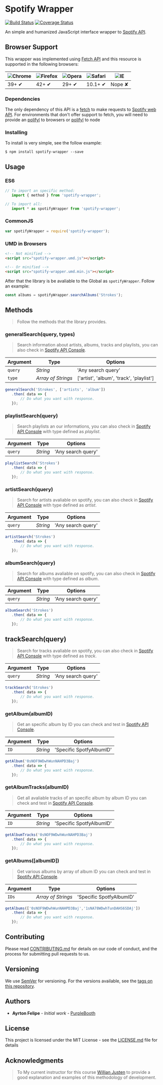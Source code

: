 # Spotify Wrapper

[![Build Status](https://travis-ci.org/tunnes/spotfy-wrapper.svg?branch=master)](https://travis-ci.org/tunnes/spotfy-wrapper)
[![Coverage Status](https://coveralls.io/repos/github/tunnes/spotfy-wrapper/badge.svg?branch=master)](https://coveralls.io/github/tunnes/spotfy-wrapper?branch=master)   

An simple and humanized JavaScript interface wrapper to [Spotify API](https://developer.spotify.com/web-api/).

## Browser Support 
This wrapper was implemented using [Fetch API](https://github.com/whatwg/fetch) and this resource is supported in the following browsers: 

![Chrome](https://www.iconsdb.com/icons/preview/black/chrome-xl.png) | ![Firefox](https://www.iconsdb.com/icons/preview/black/firefox-xl.png) | ![Opera](https://www.iconsdb.com/icons/preview/black/opera-xl.png) | ![Safari](https://www.iconsdb.com/icons/preview/black/safari-xl.png) | ![IE](https://www.iconsdb.com/icons/preview/black/internet-explorer-xl.png) |
--- | --- | --- | --- | --- |
39+ ✔ | 42+ ✔ | 29+ ✔ | 10.1+ ✔ | Nope ✘ |

### Dependencies
The only dependency of this API is a [fetch](https://github.com/whatwg/fetch) to make requests to 
[Spotify web API](https://developer.spotify.com/web-api/). For environments that don't offer support to fetch, you will need to provide an
[polifyl](https://github.com/github/fetch) to browsers or [polifyl](https://www.npmjs.com/package/node-fetch) to node

### Installing
To install is very simple, see the follow example:

```
$ npm install spotify-wrapper --save
```
## Usage

### ES6
```js
// To import an specific method: 
   import { method } from 'spotify-wrapper';

// To import all: 
   import * as spotifyWrapper from 'spotify-wrapper';
```
### CommonJS
```js
var spotifyWrapper = require('spotify-wrapper');
```
### UMD in Browsers
```html
<!-- Not minified -->
<script src="spotify-wrapper.umd.js"></script>

<!-- Or minified -->
<script src="spotify-wrapper.umd.min.js"></script>
```
After that the library is be avaliable to the Global as `spotifyWrapper`.
Follow an example:
```js
const albums = spotifyWrapper.searchAlbums('Strokes');
```

## Methods
> Follow the methods that the library provides.

### **generalSearch(query, types)**
> Search information about artists, albums, tracks and playlists, you can also check in [Spotify API Console](https://developer.spotify.com/web-api/console/get-search-item).
 
 | Argument | Type              | Options                                 |
 |----------|-------------------|-----------------------------------------|
 |`query`   |*String*           | 'Any search query'                      |
 |`type`    |*Array of Strings* | ['artist', 'album', 'track', 'playlist']|

 ```js
 generalSearch('Strokes', ['artists', 'album'])
    .then( data => {
        // Do what you want with response.
    });
 ```

 ### **playlistSearch(query)**
> Search playlists an our informations, you can also check in [Spotify API Console](https://developer.spotify.com/web-api/console/get-search-item) with type defined as *playlist*.
 
 | Argument | Type     | Options            |
 |----------|----------|--------------------|
 | `query`  | *String* | 'Any search query' |
 
 ```js
 playlistSearch('Strokes')
    .then( data => {
        // Do what you want with response.
    });
 ```

 ### **artistSearch(query)**
> Search for artists avaliable on spotify, you can also check in [Spotify API Console](https://developer.spotify.com/web-api/console/get-search-item) with type defined as *artist*.
 
 | Argument | Type     | Options            |
 |----------|----------|--------------------|
 | `query`  | *String* | 'Any search query' |
 
 ```js
 artistSearch('Strokes')
    .then( data => {
        // Do what you want with response.
    });
 ```

 ### **albumSearch(query)**
> Search for albums avaliable on spotify, you can also check in [Spotify API Console](https://developer.spotify.com/web-api/console/get-search-item) with type defined as *album*.

 | Argument | Type     | Options            |
 |----------|----------|--------------------|
 | `query`  | *String* | 'Any search query' |
 
 ```js
 albumSearch('Strokes')
    .then( data => {
        // Do what you want with response.
    });
 ```
 
 ## **trackSearch(query)**
> Search for tracks avaliable on spotify, you can also check in [Spotify API Console](https://developer.spotify.com/web-api/console/get-search-item) with type defined as *track*.
 
 | Argument | Type     | Options            |
 |----------|----------|--------------------|
 | `query`  | *String* | 'Any search query' |

 ```js
 trackSearch('Strokes')
    .then( data => {
        // Do what you want with response.
    });
 ```

 ### **getAlbum(albumID)**
> Get an specific album by ID you can check and test in [Spotify API Console](https://developer.spotify.com/web-api/console/get-album/).
 
 | Argument | Type     | Options                           |
 |----------|----------|-----------------------------------|
 | `ID`     | *String* | 'Specific SpotfyAlbumID'          |
 
 ```js
 getAlbum('0sNOF9WDwhWunNAHPD3Baj')
    .then( data => {
        // Do what you want with response.
    });
 ```

 ### **getAlbumTracks(albumID)**
> Get all avaliable tracks of an specific album by album ID you can check and test in [Spotify API Console](https://developer.spotify.com/web-api/console/get-album/).

 | Argument | Type     | Options                           |
 |----------|----------|-----------------------------------|
 | `ID`     | *String* | 'Specific SpotfyAlbumID'          |

 ```js
 getAlbumTracks('0sNOF9WDwhWunNAHPD3Baj')
    .then( data => {
        // Do what you want with response.
    });
 ```

 ### **getAlbums([albumID])**
> Get various albums by array of album ID you can check and test in [Spotify API Console](https://developer.spotify.com/web-api/console/get-album/).

| Argument | Type               | Options                           |
|----------|--------------------|-----------------------------------|
| `IDs`    | *Array of Strings* | 'Specific SpotfyAlbumID'          |
 
 ```js
 getAlbums(['0sNOF9WDwhWunNAHPD3Baj','1sNA78WDwhTunDAHS6SDAj'])
    .then( data => {
        // Do what you want with response.
    });
 ```

## Contributing

Please read [CONTRIBUTING.md](https://gist.github.com/PurpleBooth/b24679402957c63ec426) for details on our code of conduct, and the process for submitting pull requests to us.

## Versioning

We use [SemVer](http://semver.org/) for versioning. For the versions available, see the [tags on this repository](https://github.com/your/project/tags). 

## Authors

* **Ayrton Felipe** - *Initial work* - [PurpleBooth](https://github.com/tunnes)

## License
This project is licensed under the MIT License - see the [LICENSE.md](LICENSE.md) file for details

## Acknowledgments

> To My current instructor for this course [Willian Justen](https://github.com/willianjusten/) to provide a good explanation and examples of this methodology of development.
